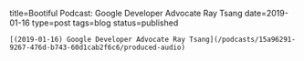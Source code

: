 
title=Bootiful Podcast: Google Developer Advocate Ray Tsang
date=2019-01-16
type=post
tags=blog
status=published
~~~~~~
[(2019-01-16) Google Developer Advocate Ray Tsang](/podcasts/15a96291-9267-476d-b743-60d1cab2f6c6/produced-audio) 
            